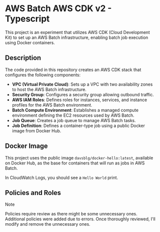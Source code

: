 # AWS Batch AWS CDK v2 - Typescript

This project is an experiment that utilizes AWS CDK (Cloud Development Kit) to set up an AWS Batch infrastructure, enabling batch job execution using Docker containers.

## Description

The code provided in this repository creates an AWS CDK stack that configures the following components:

- **VPC (Virtual Private Cloud)**: Sets up a VPC with two availability zones to host the AWS Batch infrastructure.
- **Security Group**: Configures a security group allowing outbound traffic.
- **AWS IAM Roles**: Defines roles for instances, services, and instance profiles for the AWS Batch environment.
- **Batch Compute Environment**: Establishes a managed compute environment defining the EC2 resources used by AWS Batch.
- **Job Queue**: Creates a job queue to manage AWS Batch tasks.
- **Job Definition**: Defines a container-type job using a public Docker image from Docker Hub.

## Docker Image

This project uses the public image `davsblg/docker-hello:latest`, available on Docker Hub, as the base for containers that will run as jobs in AWS Batch.

In CloudWatch Logs, you should see a `Hello World` print.

## Policies and Roles

> [!NOTE]
> Policies require review as there might be some unnecessary ones. Additional policies were added due to errors. Once thoroughly reviewed, I'll modify and remove the unnecessary ones.